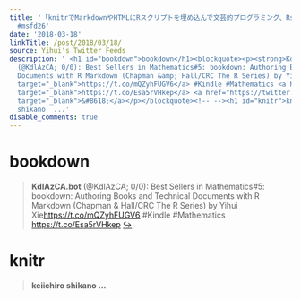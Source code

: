 ```yaml
---
title: '「knitrでMarkdownやHTMLにRスクリプトを埋め込んで文芸的プログラミング、Rstudioに統合されてるrmarkdownパッケージもある」
  #msfd26'
date: '2018-03-18'
linkTitle: /post/2018/03/18/
source: Yihui's Twitter Feeds
description: ' <h1 id="bookdown">bookdown</h1><blockquote><p><strong>KdlAzCA.bot</strong>
  (@KdlAzCA; 0/0): Best Sellers in Mathematics#5: bookdown: Authoring Books and Technical
  Documents with R Markdown (Chapman &amp; Hall/CRC The R Series) by Yihui Xie<a href="https://t.co/mQZyhFUGV6"
  target="_blank">https://t.co/mQZyhFUGV6</a> #Kindle #Mathematics <a href="https://t.co/Esa5rVHkep"
  target="_blank">https://t.co/Esa5rVHkep</a> <a href="https://twitter.com/xieyihui/status/975175901662003201"
  target="_blank">&#8618;</a></p></blockquote><!-- --><h1 id="knitr">knitr</h1><blockquote><p><strong>keiichiro
  shikano  ...'
disable_comments: true
---
```

 <h1 id="bookdown">bookdown</h1><blockquote><p><strong>KdlAzCA.bot</strong> (@KdlAzCA; 0/0): Best Sellers in Mathematics#5: bookdown: Authoring Books and Technical Documents with R Markdown (Chapman &amp; Hall/CRC The R Series) by Yihui Xie<a href="https://t.co/mQZyhFUGV6" target="_blank">https://t.co/mQZyhFUGV6</a> #Kindle #Mathematics <a href="https://t.co/Esa5rVHkep" target="_blank">https://t.co/Esa5rVHkep</a> <a href="https://twitter.com/xieyihui/status/975175901662003201" target="_blank">&#8618;</a></p></blockquote><!-- --><h1 id="knitr">knitr</h1><blockquote><p><strong>keiichiro shikano  ...